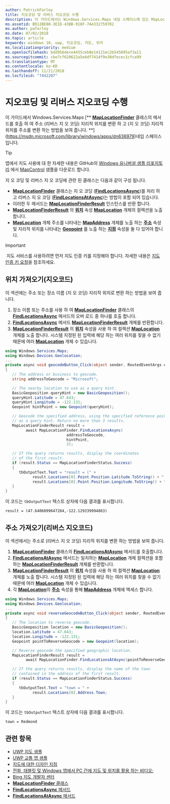 ```yaml
---
author: PatrickFarley
title: 지오코딩 및 리버스 지오코딩 수행
description: 이 가이드에서는 Windows.Services.Maps 네임 스페이스에 있는 MapLocationFinder 클래스의 메서드를 호출 하 여 (리버스 지 오 코딩) 주소를 지리적 위치로 변환 하 고 (지 오 코딩) 지리적 위치를 주소를 변환 하는 방법을 보여 줍니다.
ms.assetid: B912BE80-3E1D-43BB-918F-7A43327597D2
ms.author: pafarley
ms.date: 07/02/2018
ms.topic: article
keywords: windows 10, uwp, 지오코딩, 지도, 위치
ms.localizationpriority: medium
ms.openlocfilehash: bdd956dece4435ceb8e14121ec2b545095af3a11
ms.sourcegitcommit: cbe7cf620622a5e4df7414f9e38dfecec1cfca99
ms.translationtype: MT
ms.contentlocale: ko-KR
ms.lasthandoff: 11/21/2018
ms.locfileid: "7442207"
---
```

# <a name="perform-geocoding-and-reverse-geocoding"></a>지오코딩 및 리버스 지오코딩 수행

이 가이드에서 Windows.Services.Maps [** [**MapLocationFinder**](https://msdn.microsoft.com/library/windows/apps/dn627550) 클래스의 메서드를 호출 하 여 주소 (리버스 지 오 코딩) 지리적 위치를 변환 하 고 (지 오 코딩) 지리적 위치를 주소를 변환 하는 방법을 보여 줍니다. **](https://msdn.microsoft.com/library/windows/apps/dn636979)네임 스페이스입니다.

> [!TIP]
> 앱에서 지도 사용에 대 한 자세한 내용은 GitHub의 [Windows 유니버설 샘플 리포지토리](hhttps://github.com/Microsoft/Windows-universal-samples) 에서 [MapControl](https://github.com/Microsoft/Windows-universal-samples/tree/master/Samples/MapControl) 샘플을 다운로드 합니다.

지 오 코딩 및 리버스 지 오 코딩에 관련 된 클래스는 다음과 같이 구성 됩니다.

-   [**MapLocationFinder**](https://msdn.microsoft.com/library/windows/apps/dn627550) 클래스는 지 오 코딩 ([**FindLocationsAsync**](https://msdn.microsoft.com/library/windows/apps/dn636925))를 처리 하 고 리버스 지 오 코딩 ([**FindLocationsAtAsync**](https://msdn.microsoft.com/library/windows/apps/dn636928))는 방법이 포함 되어 있습니다.
-   이러한 두 메서드는 [**MapLocationFinderResult**](https://msdn.microsoft.com/library/windows/apps/dn627551) 인스턴스를 반환 합니다.
-   [**MapLocationFinderResult**](https://msdn.microsoft.com/library/windows/apps/dn627551) 의 [**위치**](https://msdn.microsoft.com/library/windows/apps/dn627552) 속성 [**MapLocation**](https://msdn.microsoft.com/library/windows/apps/dn627549) 개체의 컬렉션을 노출 합니다. 
-   [**MapLocation**](https://msdn.microsoft.com/library/windows/apps/dn627549) 개체 주소를 나타내는 [**MapAddress**](https://msdn.microsoft.com/library/windows/apps/dn627533) 개체를 노출 하는 [**주소**](https://msdn.microsoft.com/library/windows/apps/dn636929) 속성 및 지리적 위치를 나타내는 [**Geopoint**](https://docs.microsoft.com/uwp/api/windows.devices.geolocation.geopoint) 를 노출 하는 [**지점**](https://docs.microsoft.com/uwp/api/windows.services.maps.maplocation.point) 속성을 둘 다 있어야 합니다.

> [!IMPORTANT]
> 지도 서비스를 사용하려면 먼저 지도 인증 키를 지정해야 합니다. 자세한 내용은 [지도 인증 키 요청](authentication-key.md)을 참조하세요.

## <a name="get-a-location-geocode"></a>위치 가져오기(지오코드)

이 섹션에는 주소 또는 장소 이름 (지 오 코딩) 지리적 위치로 변환 하는 방법을 보여 줍니다.

1.  장소 이름 또는 주소를 사용 하 여 [**MapLocationFinder**](https://msdn.microsoft.com/library/windows/apps/dn627550) 클래스의 [**FindLocationsAsync**](https://msdn.microsoft.com/library/windows/apps/dn636925) 메서드의 오버 로드 중 하나를 호출 합니다.
2.  [**FindLocationsAsync**](https://msdn.microsoft.com/library/windows/apps/dn636925) 메서드 [**MapLocationFinderResult**](https://msdn.microsoft.com/library/windows/apps/dn627551) 개체를 반환합니다.
3.  [**MapLocationFinderResult**](https://msdn.microsoft.com/library/windows/apps/dn627551) 의 [**위치**](https://msdn.microsoft.com/library/windows/apps/dn627552) 속성을 사용 하 여 컬렉션 [**MapLocation**](https://msdn.microsoft.com/library/windows/apps/dn627549) 개체를 노출 합니다. 시스템 지정된 된 입력에 해당 하는 여러 위치를 찾을 수 없기 때문에 여러 [**MapLocation**](https://msdn.microsoft.com/library/windows/apps/dn627549) 개체 수 있습니다.

```csharp
using Windows.Services.Maps;
using Windows.Devices.Geolocation;
...
private async void geocodeButton_Click(object sender, RoutedEventArgs e)
{
   // The address or business to geocode.
   string addressToGeocode = "Microsoft";

   // The nearby location to use as a query hint.
   BasicGeoposition queryHint = new BasicGeoposition();
   queryHint.Latitude = 47.643;
   queryHint.Longitude = -122.131;
   Geopoint hintPoint = new Geopoint(queryHint);

   // Geocode the specified address, using the specified reference point
   // as a query hint. Return no more than 3 results.
   MapLocationFinderResult result =
         await MapLocationFinder.FindLocationsAsync(
                           addressToGeocode,
                           hintPoint,
                           3);

   // If the query returns results, display the coordinates
   // of the first result.
   if (result.Status == MapLocationFinderStatus.Success)
   {
      tbOutputText.Text = "result = (" +
            result.Locations[0].Point.Position.Latitude.ToString() + "," +
            result.Locations[0].Point.Position.Longitude.ToString() + ")";
   }
}
```

이 코드는 `tbOutputText` 텍스트 상자에 다음 결과를 표시합니다.

``` syntax
result = (47.6406099647284,-122.129339994863)
```

## <a name="get-an-address-reverse-geocode"></a>주소 가져오기(리버스 지오코드)

이 섹션에서는 주소로 (리버스 지 오 코딩) 지리적 위치를 변환 하는 방법을 보여 줍니다.

1.  [**MapLocationFinder**](https://msdn.microsoft.com/library/windows/apps/dn627550) 클래스의 [**FindLocationsAtAsync**](https://msdn.microsoft.com/library/windows/apps/dn636928) 메서드를 호출합니다.
2.  [**FindLocationsAtAsync**](https://msdn.microsoft.com/library/windows/apps/dn636928) 메서드는 일치하는 [**MapLocation**](https://msdn.microsoft.com/library/windows/apps/dn627549) 개체 컬렉션을 포함하는 [**MapLocationFinderResult**](https://msdn.microsoft.com/library/windows/apps/dn627551) 개체를 반환합니다.
3.  [**MapLocationFinderResult**](https://msdn.microsoft.com/library/windows/apps/dn627551) 의 [**위치**](https://msdn.microsoft.com/library/windows/apps/dn627552) 속성을 사용 하 여 컬렉션 [**MapLocation**](https://msdn.microsoft.com/library/windows/apps/dn627549) 개체를 노출 합니다. 시스템 지정된 된 입력에 해당 하는 여러 위치를 찾을 수 없기 때문에 여러 [**MapLocation**](https://msdn.microsoft.com/library/windows/apps/dn627549) 개체 수 있습니다.
4.  각 [**MapLocation**](https://msdn.microsoft.com/library/windows/apps/dn627549)의 [**주소**](https://msdn.microsoft.com/library/windows/apps/dn636929) 속성을 통해 [**MapAddress**](https://msdn.microsoft.com/library/windows/apps/dn627533) 개체에 액세스 합니다.

```csharp
using Windows.Services.Maps;
using Windows.Devices.Geolocation;
...
private async void reverseGeocodeButton_Click(object sender, RoutedEventArgs e)
{
   // The location to reverse geocode.
   BasicGeoposition location = new BasicGeoposition();
   location.Latitude = 47.643;
   location.Longitude = -122.131;
   Geopoint pointToReverseGeocode = new Geopoint(location);

   // Reverse geocode the specified geographic location.
   MapLocationFinderResult result =
         await MapLocationFinder.FindLocationsAtAsync(pointToReverseGeocode);

   // If the query returns results, display the name of the town
   // contained in the address of the first result.
   if (result.Status == MapLocationFinderStatus.Success)
   {
      tbOutputText.Text = "town = " +
            result.Locations[0].Address.Town;
   }
}
```

이 코드는 `tbOutputText` 텍스트 상자에 다음 결과를 표시합니다.

``` syntax
town = Redmond
```

## <a name="related-topics"></a>관련 항목

* [UWP 지도 샘플](http://go.microsoft.com/fwlink/p/?LinkId=619977)
* [UWP 교통 앱 샘플](http://go.microsoft.com/fwlink/p/?LinkId=619982)
* [지도에 대한 디자인 지침](https://msdn.microsoft.com/library/windows/apps/dn596102)
* [전화, 태블릿 및 Windows 앱에서 PC 간에 지도 및 위치를 활용 하는 비디오:](https://channel9.msdn.com/Events/Build/2015/2-757)
* [Bing 지도 개발자 센터](https://www.bingmapsportal.com/)
* [**MapLocationFinder** 클래스](https://msdn.microsoft.com/library/windows/apps/dn627550)
* [**FindLocationsAsync** 메서드](https://msdn.microsoft.com/library/windows/apps/dn636925)
* [**FindLocationsAtAsync** 메서드](https://msdn.microsoft.com/library/windows/apps/dn636928)
